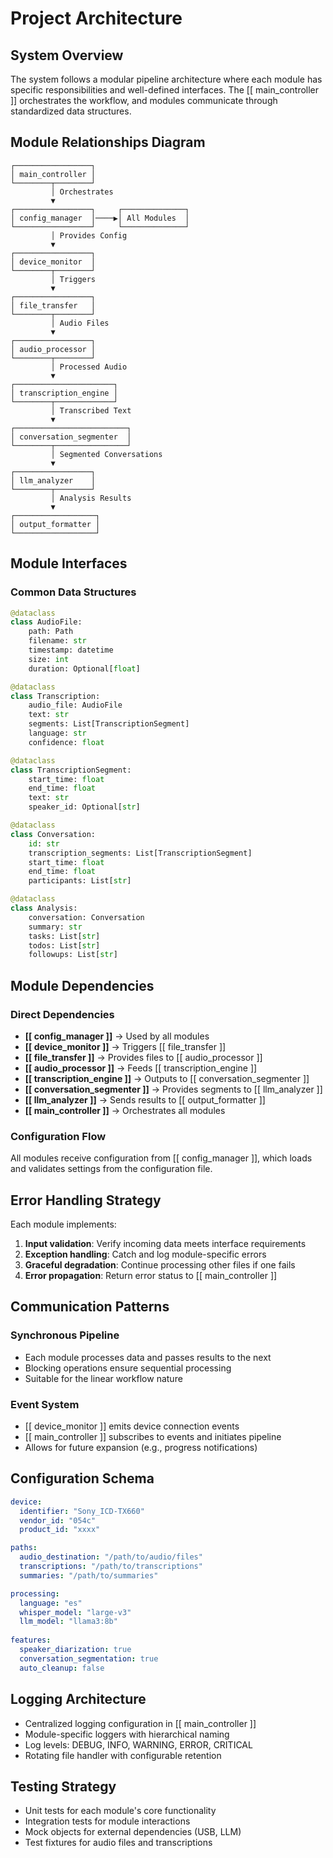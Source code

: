 # Project Architecture

## System Overview

The system follows a modular pipeline architecture where each module has specific responsibilities and well-defined interfaces. The [[ main_controller ]] orchestrates the workflow, and modules communicate through standardized data structures.

## Module Relationships Diagram

```
┌─────────────────┐
│ main_controller │
└────────┬────────┘
         │ Orchestrates
         ▼
┌─────────────────┐     ┌──────────────┐
│ config_manager  │────▶│ All Modules  │
└─────────────────┘     └──────────────┘
         │ Provides Config
         ▼
┌─────────────────┐
│ device_monitor  │
└────────┬────────┘
         │ Triggers
         ▼
┌─────────────────┐
│ file_transfer   │
└────────┬────────┘
         │ Audio Files
         ▼
┌─────────────────┐
│ audio_processor │
└────────┬────────┘
         │ Processed Audio
         ▼
┌──────────────────────┐
│ transcription_engine │
└────────┬─────────────┘
         │ Transcribed Text
         ▼
┌─────────────────────────┐
│ conversation_segmenter  │
└────────┬────────────────┘
         │ Segmented Conversations
         ▼
┌─────────────────┐
│ llm_analyzer    │
└────────┬────────┘
         │ Analysis Results
         ▼
┌──────────────────┐
│ output_formatter │
└──────────────────┘
```

## Module Interfaces

### Common Data Structures

```python
@dataclass
class AudioFile:
    path: Path
    filename: str
    timestamp: datetime
    size: int
    duration: Optional[float]

@dataclass
class Transcription:
    audio_file: AudioFile
    text: str
    segments: List[TranscriptionSegment]
    language: str
    confidence: float

@dataclass
class TranscriptionSegment:
    start_time: float
    end_time: float
    text: str
    speaker_id: Optional[str]

@dataclass
class Conversation:
    id: str
    transcription_segments: List[TranscriptionSegment]
    start_time: float
    end_time: float
    participants: List[str]

@dataclass
class Analysis:
    conversation: Conversation
    summary: str
    tasks: List[str]
    todos: List[str]
    followups: List[str]
```

## Module Dependencies

### Direct Dependencies
- **[[ config_manager ]]** → Used by all modules
- **[[ device_monitor ]]** → Triggers [[ file_transfer ]]
- **[[ file_transfer ]]** → Provides files to [[ audio_processor ]]
- **[[ audio_processor ]]** → Feeds [[ transcription_engine ]]
- **[[ transcription_engine ]]** → Outputs to [[ conversation_segmenter ]]
- **[[ conversation_segmenter ]]** → Provides segments to [[ llm_analyzer ]]
- **[[ llm_analyzer ]]** → Sends results to [[ output_formatter ]]
- **[[ main_controller ]]** → Orchestrates all modules

### Configuration Flow
All modules receive configuration from [[ config_manager ]], which loads and validates settings from the configuration file.

## Error Handling Strategy

Each module implements:
1. **Input validation**: Verify incoming data meets interface requirements
2. **Exception handling**: Catch and log module-specific errors
3. **Graceful degradation**: Continue processing other files if one fails
4. **Error propagation**: Return error status to [[ main_controller ]]

## Communication Patterns

### Synchronous Pipeline
- Each module processes data and passes results to the next
- Blocking operations ensure sequential processing
- Suitable for the linear workflow nature

### Event System
- [[ device_monitor ]] emits device connection events
- [[ main_controller ]] subscribes to events and initiates pipeline
- Allows for future expansion (e.g., progress notifications)

## Configuration Schema

```yaml
device:
  identifier: "Sony_ICD-TX660"
  vendor_id: "054c"
  product_id: "xxxx"

paths:
  audio_destination: "/path/to/audio/files"
  transcriptions: "/path/to/transcriptions"
  summaries: "/path/to/summaries"

processing:
  language: "es"
  whisper_model: "large-v3"
  llm_model: "llama3:8b"
  
features:
  speaker_diarization: true
  conversation_segmentation: true
  auto_cleanup: false
```

## Logging Architecture

- Centralized logging configuration in [[ main_controller ]]
- Module-specific loggers with hierarchical naming
- Log levels: DEBUG, INFO, WARNING, ERROR, CRITICAL
- Rotating file handler with configurable retention

## Testing Strategy

- Unit tests for each module's core functionality
- Integration tests for module interactions
- Mock objects for external dependencies (USB, LLM)
- Test fixtures for audio files and transcriptions